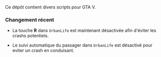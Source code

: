 Ce dépôt contient divers scripts pour GTA V.

### Changement récent

* La touche **R** dans `UrbanLife` est maintenant désactivée afin d'éviter les crashs potentiels.


* Le suivi automatique du passager dans `UrbanLife` est désactivé pour eviter un crash en conduisant.
